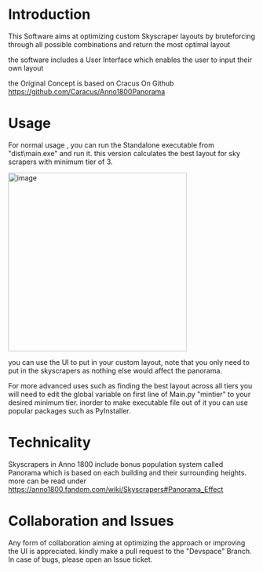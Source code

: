 # Introduction
This Software aims at optimizing custom Skyscraper layouts by bruteforcing through all possible combinations and return the most optimal layout

the software includes a User Interface which enables the user to input their own layout 

the Original Concept is based on Cracus On Github
https://github.com/Caracus/Anno1800Panorama

# Usage
For normal usage , you can run the Standalone executable from "dist\main.exe" and run it. this version calculates the best layout for sky scrapers with minimum tier of 3.

<img width="364" align=center alt="image" src="https://github.com/morTaZz/Anno1800-Skyscraper-Custom-layout-optimizer/assets/54067863/45539929-4383-422b-b492-33b9e6896e9a">

you can use the UI to put in your custom layout, note that you only need to put in the skyscrapers as nothing else would affect the panorama.

For more advanced uses such as finding the best layout across all tiers you will need to edit the global variable on first line of Main.py "mintier" to your desired minimum tier. inorder to make executable file out of it you can use popular packages such as PyInstaller.

# Technicality

Skyscrapers in Anno 1800 include bonus population system called Panorama which is based on each building and their surrounding heights.
more can be read under https://anno1800.fandom.com/wiki/Skyscrapers#Panorama_Effect

# Collaboration and Issues

Any form of collaboration aiming at optimizing the approach or improving the UI is appreciated. kindly make a pull request to the "Devspace" Branch.
In case of bugs, please open an Issue ticket.

